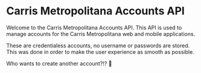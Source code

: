 # Carris Metropolitana Accounts API

Welcome to the Carris Metropolitana Accounts API. This API is used to manage accounts for the Carris Metropolitana web and mobile applications.

These are credentialess accounts, no username or passwords are stored. This was done in order to make the user experience as smooth as possible.

Who wants to create another account?!? 🤮
